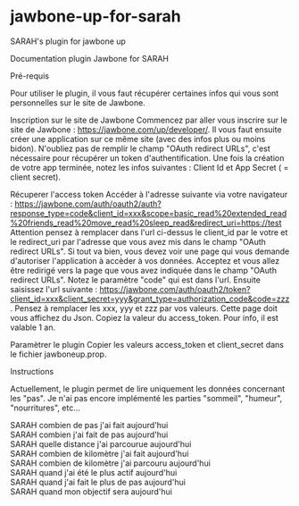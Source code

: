 jawbone-up-for-sarah
====================

SARAH's plugin for jawbone up

Documentation plugin Jawbone for SARAH

Pr&eacute;-requis


Pour utiliser le plugin, il vous faut r&eacute;cup&eacute;rer certaines infos qui vous sont personnelles sur le site de Jawbone.

Inscription sur le site de Jawbone
Commencez par aller vous inscrire sur le site de Jawbone : https://jawbone.com/up/developer/.
Il vous faut ensuite cr&eacute;er une application sur ce m&ecirc;me site (avec des infos plus ou moins bidon).
N'oubliez pas de remplir le champ "OAuth redirect URLs", c'est n&eacute;cessaire pour r&eacute;cup&eacute;rer un token d'authentification.
Une fois la cr&eacute;ation de votre app termin&eacute;e, notez les infos suivantes : Client Id et App Secret ( = client secret).

R&eacute;cuperer l'access token
Acc&eacute;der &agrave; l'adresse suivante via votre navigateur : https://jawbone.com/auth/oauth2/auth?response_type=code&client_id=xxx&scope=basic_read%20extended_read%20friends_read%20move_read%20sleep_read&redirect_uri=https://test
Attention pensez &agrave; remplacer dans l'url ci-dessus le client_id par le votre et le redirect_uri par l'adresse que vous avez mis dans le champ "OAuth redirect URLs".
Si tout va bien, vous devez voir une page qui vous demande d'autoriser l'application &agrave; acc&egrave;der &agrave; vos donn&eacute;es. Acceptez et vous allez &ecirc;tre redirig&eacute; vers la page que vous avez indiqu&eacute;e dans le champ "OAuth redirect URLs".
Notez le param&egrave;tre "code" qui est dans l'url.
Ensuite saisissez l'url suivante : https://jawbone.com/auth/oauth2/token?client_id=xxx&client_secret=yyy&grant_type=authorization_code&code=zzz.
Pensez &agrave; remplacer les xxx, yyy et zzz par vos valeurs.
Cette page doit vous affichez du Json. Copiez la valeur du access_token. Pour info, il est valable 1 an.

Param&egrave;trer le plugin
Copier les valeurs access_token et client_secret dans le fichier jawboneup.prop.


Instructions

Actuellement, le plugin permet de lire uniquement les donn&eacute;es concernant les "pas". Je n'ai pas encore impl&eacute;ment&eacute; les parties "sommeil", "humeur", "nourritures", etc...

SARAH combien de pas j'ai fait aujourd'hui  
SARAH combien j'ai fait de pas aujourd'hui  
SARAH quelle distance j'ai parcourue aujourd'hui  
SARAH combien de kilom&egrave;tre j'ai fait aujourd'hui  
SARAH combien de kilom&egrave;tre j'ai parcouru aujourd'hui  
SARAH quand j'ai &eacute;t&eacute; le plus actif aujourd'hui  
SARAH quand j'ai fait le plus de pas aujourd'hui  
SARAH quand mon objectif sera aujourd'hui		  
